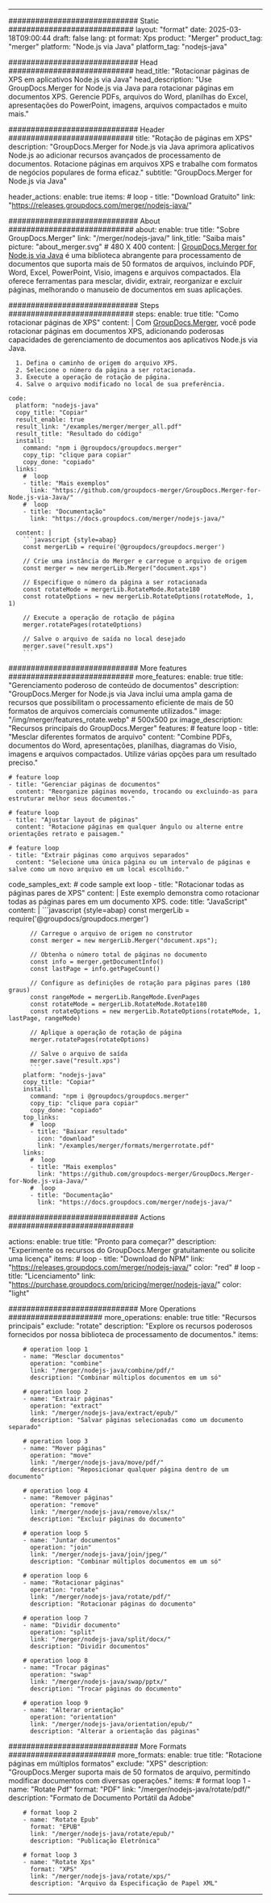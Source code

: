 
---
############################# Static ############################
layout: "format"
date:  2025-03-18T09:00:44
draft: false
lang: pt
format: Xps
product: "Merger"
product_tag: "merger"
platform: "Node.js via Java"
platform_tag: "nodejs-java"

############################# Head ############################
head_title: "Rotacionar páginas de XPS em aplicativos Node.js via Java"
head_description: "Use GroupDocs.Merger for Node.js via Java para rotacionar páginas em documentos XPS. Gerencie PDFs, arquivos do Word, planilhas do Excel, apresentações do PowerPoint, imagens, arquivos compactados e muito mais."

############################# Header ############################
title: "Rotação de páginas em XPS" 
description: "GroupDocs.Merger for Node.js via Java aprimora aplicativos Node.js ao adicionar recursos avançados de processamento de documentos. Rotacione páginas em arquivos XPS e trabalhe com formatos de negócios populares de forma eficaz."
subtitle: "GroupDocs.Merger for Node.js via Java" 

header_actions:
  enable: true
  items:
    #  loop
    - title: "Download Gratuito"
      link: "https://releases.groupdocs.com/merger/nodejs-java/"
      
############################# About ############################
about:
    enable: true
    title: "Sobre GroupDocs.Merger"
    link: "/merger/nodejs-java/"
    link_title: "Saiba mais"
    picture: "about_merger.svg" # 480 X 400
    content: |
       [GroupDocs.Merger for Node.js via Java](/merger/nodejs-java/) é uma biblioteca abrangente para processamento de documentos que suporta mais de 50 formatos de arquivos, incluindo PDF, Word, Excel, PowerPoint, Visio, imagens e arquivos compactados. Ela oferece ferramentas para mesclar, dividir, extrair, reorganizar e excluir páginas, melhorando o manuseio de documentos em suas aplicações.

############################# Steps ############################
steps:
    enable: true
    title: "Como rotacionar páginas de XPS"
    content: |
      Com [GroupDocs.Merger](/merger/nodejs-java/), você pode rotacionar páginas em documentos XPS, adicionando poderosas capacidades de gerenciamento de documentos aos aplicativos Node.js via Java.
      
      1. Defina o caminho de origem do arquivo XPS.
      2. Selecione o número da página a ser rotacionada.
      3. Execute a operação de rotação de página.
      4. Salve o arquivo modificado no local de sua preferência.
   
    code:
      platform: "nodejs-java"
      copy_title: "Copiar"
      result_enable: true
      result_link: "/examples/merger/merger_all.pdf"
      result_title: "Resultado do código"
      install:
        command: "npm i @groupdocs/groupdocs.merger"
        copy_tip: "clique para copiar"
        copy_done: "copiado"
      links:
        #  loop
        - title: "Mais exemplos"
          link: "https://github.com/groupdocs-merger/GroupDocs.Merger-for-Node.js-via-Java/"
        #  loop
        - title: "Documentação"
          link: "https://docs.groupdocs.com/merger/nodejs-java/"
          
      content: |
        ```javascript {style=abap}
        const mergerLib = require('@groupdocs/groupdocs.merger')

        // Crie uma instância do Merger e carregue o arquivo de origem
        const merger = new mergerLib.Merger("document.xps")

        // Especifique o número da página a ser rotacionada
        const rotateMode = mergerLib.RotateMode.Rotate180
        const rotateOptions = new mergerLib.RotateOptions(rotateMode, 1, 1)

        // Execute a operação de rotação de página
        merger.rotatePages(rotateOptions)

        // Salve o arquivo de saída no local desejado
        merger.save("result.xps")
        ```            

############################# More features ############################
more_features:
  enable: true
  title: "Gerenciamento poderoso de conteúdo de documentos"
  description: "GroupDocs.Merger for Node.js via Java inclui uma ampla gama de recursos que possibilitam o processamento eficiente de mais de 50 formatos de arquivos comerciais comumente utilizados."
  image: "/img/merger/features_rotate.webp" # 500x500 px
  image_description: "Recursos principais do GroupDocs.Merger"
  features:
    # feature loop
    - title: "Mesclar diferentes formatos de arquivo"
      content: "Combine PDFs, documentos do Word, apresentações, planilhas, diagramas do Visio, imagens e arquivos compactados. Utilize várias opções para um resultado preciso."

    # feature loop
    - title: "Gerenciar páginas de documentos"
      content: "Reorganize páginas movendo, trocando ou excluindo-as para estruturar melhor seus documentos."

    # feature loop
    - title: "Ajustar layout de páginas"
      content: "Rotacione páginas em qualquer ângulo ou alterne entre orientações retrato e paisagem."

    # feature loop
    - title: "Extrair páginas como arquivos separados"
      content: "Selecione uma única página ou um intervalo de páginas e salve como um novo arquivo em um local escolhido."
      
  code_samples_ext:
    # code sample ext loop
    - title: "Rotacionar todas as páginas pares de XPS"
      content: |
        Este exemplo demonstra como rotacionar todas as páginas pares em um documento XPS.
      code:
        title: "JavaScript"
        content: |
          ```javascript {style=abap}
          const mergerLib = require('@groupdocs/groupdocs.merger')
          
          // Carregue o arquivo de origem no construtor
          const merger = new mergerLib.Merger("document.xps");

          // Obtenha o número total de páginas no documento
          const info = merger.getDocumentInfo()
          const lastPage = info.getPageCount()

          // Configure as definições de rotação para páginas pares (180 graus)
          const rangeMode = mergerLib.RangeMode.EvenPages
          const rotateMode = mergerLib.RotateMode.Rotate180
          const rotateOptions = new mergerLib.RotateOptions(rotateMode, 1, lastPage, rangeMode)
          
          // Aplique a operação de rotação de página
          merger.rotatePages(rotateOptions)

          // Salve o arquivo de saída
          merger.save("result.xps")
          ```
        platform: "nodejs-java"
        copy_title: "Copiar"
        install:
          command: "npm i @groupdocs/groupdocs.merger"
          copy_tip: "clique para copiar"
          copy_done: "copiado"
        top_links:
          #  loop
          - title: "Baixar resultado"
            icon: "download"
            link: "/examples/merger/formats/mergerrotate.pdf"
        links:
          #  loop
          - title: "Mais exemplos"
            link: "https://github.com/groupdocs-merger/GroupDocs.Merger-for-Node.js-via-Java/"
          #  loop
          - title: "Documentação"
            link: "https://docs.groupdocs.com/merger/nodejs-java/"
            

            


############################# Actions ############################

actions:
  enable: true
  title: "Pronto para começar?"
  description: "Experimente os recursos do GroupDocs.Merger gratuitamente ou solicite uma licença"
  items:
    #  loop
    - title: "Download do NPM"
      link: "https://releases.groupdocs.com/merger/nodejs-java/"
      color: "red"
        #  loop
    - title: "Licenciamento"
      link: "https://purchase.groupdocs.com/pricing/merger/nodejs-java/"
      color: "light"


############################# More Operations #####################
more_operations:
    enable: true
    title: "Recursos principais"
    exclude: "rotate"
    description: "Explore os recursos poderosos fornecidos por nossa biblioteca de processamento de documentos."
    items: 
          
        # operation loop 1
        - name: "Mesclar documentos"
          operation: "combine"
          link: "/merger/nodejs-java/combine/pdf/"
          description: "Combinar múltiplos documentos em um só"

        # operation loop 2
        - name: "Extrair páginas"
          operation: "extract"
          link: "/merger/nodejs-java/extract/epub/"
          description: "Salvar páginas selecionadas como um documento separado"

        # operation loop 3
        - name: "Mover páginas"
          operation: "move"
          link: "/merger/nodejs-java/move/pdf/"
          description: "Reposicionar qualquer página dentro de um documento"

        # operation loop 4
        - name: "Remover páginas"
          operation: "remove"
          link: "/merger/nodejs-java/remove/xlsx/"
          description: "Excluir páginas do documento"

        # operation loop 5
        - name: "Juntar documentos"
          operation: "join"
          link: "/merger/nodejs-java/join/jpeg/"
          description: "Combinar múltiplos documentos em um só"

        # operation loop 6
        - name: "Rotacionar páginas"
          operation: "rotate"
          link: "/merger/nodejs-java/rotate/pdf/"
          description: "Rotacionar páginas do documento"

        # operation loop 7
        - name: "Dividir documento"
          operation: "split"
          link: "/merger/nodejs-java/split/docx/"
          description: "Dividir documentos"

        # operation loop 8
        - name: "Trocar páginas"
          operation: "swap"
          link: "/merger/nodejs-java/swap/pptx/"
          description: "Trocar páginas do documento"

        # operation loop 9
        - name: "Alterar orientação"
          operation: "orientation"
          link: "/merger/nodejs-java/orientation/epub/"
          description: "Alterar a orientação das páginas"
          
        
          
############################# More Formats ########################
more_formats:
    enable: true
    title: "Rotacione páginas em múltiplos formatos"
    exclude: "XPS"
    description: "GroupDocs.Merger suporta mais de 50 formatos de arquivo, permitindo modificar documentos com diversas operações."
    items: 
        # format loop 1
        - name: "Rotate Pdf"
          format: "PDF"
          link: "/merger/nodejs-java/rotate/pdf/"
          description: "Formato de Documento Portátil da Adobe"

        # format loop 2
        - name: "Rotate Epub"
          format: "EPUB"
          link: "/merger/nodejs-java/rotate/epub/"
          description: "Publicação Eletrônica"

        # format loop 3
        - name: "Rotate Xps"
          format: "XPS"
          link: "/merger/nodejs-java/rotate/xps/"
          description: "Arquivo da Especificação de Papel XML"


---